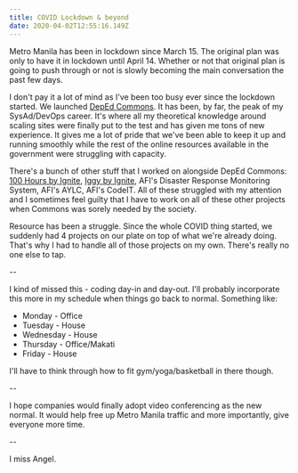 ```yaml
---
title: COVID Lockdown & beyond
date: 2020-04-02T12:55:16.149Z
---
```

Metro Manila has been in lockdown since March 15. The original plan was only to have it in lockdown until April 14. Whether or not that original plan is going to push through or not is slowly becoming the main conversation the past few days.

I don't pay it a lot of mind as I've been too busy ever since the lockdown started. We launched [DepEd Commons](https://commons.deped.gov.ph). It has been, by far, the peak of my SysAd/DevOps career. It's where all my theoretical knowledge around scaling sites were finally put to the test and has given me tons of new experience. It gives me a lot of pride that we've been able to keep it up and running smoothly while the rest of the online resources available in the government were struggling with capacity.

There's a bunch of other stuff that I worked on alongside DepEd Commons: [100 Hours by Ignite](https://app.100hours.vc/), [Iggy by Ignite](https://iamiggy.app/), AFI's Disaster Response Monitoring System, AFI's AYLC, AFI's CodeIT. All of these struggled with my attention and I sometimes feel guilty that I have to work on all of these other projects when Commons was sorely needed by the society.

Resource has been a struggle. Since the whole COVID thing started, we suddenly had 4 projects on our plate on top of what we're already doing. That's why I had to handle all of those projects on my own. There's really no one else to tap.

--

I kind of missed this - coding day-in and day-out. I'll probably incorporate this more in my schedule when things go back to normal. Something like:

* Monday - Office
* Tuesday - House
* Wednesday - House
* Thursday - Office/Makati
* Friday - House

I'll have to think through how to fit gym/yoga/basketball in there though.

--

I hope companies would finally adopt video conferencing as the new normal. It would help free up Metro Manila traffic and more importantly, give everyone more time.

--

I miss Angel.